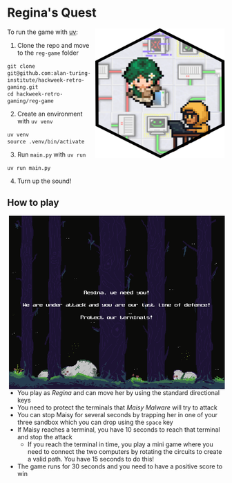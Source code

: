 # Regina's Quest

<img align="right" width="300" height="300" src="./reg-game/img/regina_sticker.png">

To run the game with [uv](https://docs.astral.sh/uv/):

1. Clone the repo and move to the `reg-game` folder
```
git clone git@github.com:alan-turing-institute/hackweek-retro-gaming.git
cd hackweek-retro-gaming/reg-game
```

2. Create an environment with `uv venv`
```
uv venv
source .venv/bin/activate
```

3. Run `main.py` with `uv run`
```
uv run main.py
```

4. Turn up the sound!

## How to play

<img align="right" width="500" height="400" src="./reg-game/img/regina_quest_start.png">

- You play as _Regina_ and can move her by using the standard directional keys
- You need to protect the terminals that _Maisy Malware_ will try to attack
- You can stop Maisy for several seconds by trapping her in one of your three sandbox which you can drop using the `space` key
- If Maisy reaches a terminal, you have 10 seconds to reach that terminal and stop the attack
  - If you reach the terminal in time, you play a mini game where you need to connect the two computers by rotating the circuits to create a valid path. You have 15 seconds to do this!
- The game runs for 30 seconds and you need to have a positive score to win
